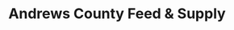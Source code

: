 ---
title: "Andrews County Feed & Supply"
url: /andrews/andrews-county-feed-und-supply/
shop: Dorfladen
---